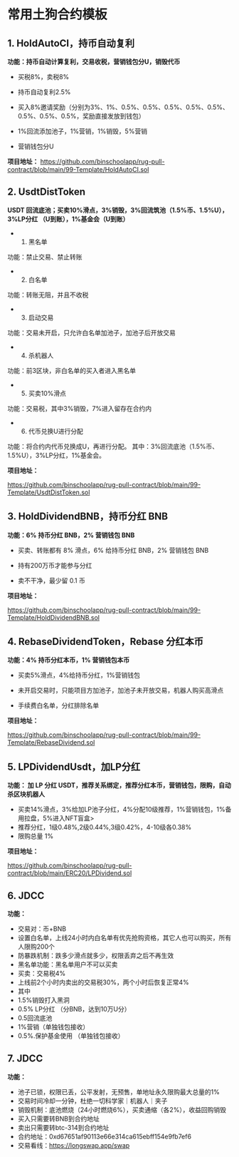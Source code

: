 
# 常用土狗合约模板

## 1. HoldAutoCI，持币自动复利

**功能：持币自动计算复利，交易收税，营销钱包分U，销毁代币**

- 买税8%，卖税8%

- 持币自动复利2.5%

- 买入8%邀请奖励（分别为3%、1%、0.5%、0.5%、0.5%、0.5%、0.5%、0.5%、0.5%、0.5%，奖励直接发放到钱包）

- 1%回流添加池子，1%营销，1%销毁，5%营销

- 营销钱包分U

**项目地址：**
https://github.com/binschoolapp/rug-pull-contract/blob/main/99-Template/HoldAutoCI.sol

## 2. UsdtDistToken

**USDT 回流底池；买卖10%滑点，3%销毁，3%回流筑池（1.5%币、1.5%U），3%LP分红 （U到账），1%基金会（U到账）**

- 1. 黑名单

功能：禁止交易、禁止转账

- 2. 白名单

功能：转账无阻，并且不收税

- 3. 启动交易

功能：交易未开启，只允许白名单加池子，加池子后开放交易

- 4. 杀机器人

功能：前3区块，非白名单的买入者进入黑名单

- 5. 买卖10%滑点

功能：交易税，其中3%销毁，7%进入留存在合约内

- 6. 代币兑换U进行分配

功能：将合约内代币兑换成U，再进行分配。
其中：3%回流底池（1.5%币、1.5%U），3%LP分红，1%基金会。

**项目地址：**

https://github.com/binschoolapp/rug-pull-contract/blob/main/99-Template/UsdtDistToken.sol

## 3. HoldDividendBNB，持币分红 BNB

**功能：6% 持币分红 BNB，2% 营销钱包 BNB**

- 买卖、转账都有 8% 滑点，6% 给持币分红 BNB，2% 营销钱包 BNB

- 持有200万币才能参与分红

- 卖不干净，最少留 0.1 币

**项目地址：**

https://github.com/binschoolapp/rug-pull-contract/blob/main/99-Template/HoldDividendBNB.sol

## 4. RebaseDividendToken，Rebase 分红本币

**功能：4% 持币分红本币，1% 营销钱包本币**

- 买卖5%滑点，4%给持币分红，1%营销钱包

- 未开启交易时，只能项目方加池子，加池子未开放交易，机器人购买高滑点

- 手续费白名单，分红排除名单

**项目地址：**

https://github.com/binschoolapp/rug-pull-contract/blob/main/99-Template/RebaseDividend.sol

## 5. LPDividendUsdt，加LP分红

**功能： 加 LP 分红 USDT，推荐关系绑定，推荐分红本币，营销钱包，限购，自动杀区块机器人**

- 买卖14%滑点，3%给加LP池子分红，4%分配10级推荐，1%营销钱包，1%备用拉盘，5%进入NFT盲盒>
- 推荐分红，1级0.48%,2级0.44%,3级0.42%，4-10级各0.38%
- 限购总量 1%<br>

**项目地址：**

https://github.com/binschoolapp/rug-pull-contract/blob/main/ERC20/LPDividend.sol

## 6. JDCC

**功能：**
- 交易对：币+BNB
- 设置白名单，上线24小时内白名单有优先抢购资格，其它人也可以购买，所有人限购200个
- 防暴跌机制：跌多少滑点就多少，权限丢弃之后不再生效
- 黑名单功能：黑名单用户不可以买卖
- 买卖：交易税4%
- 上线前2个小时内卖出的交易税30%，两个小时后恢复正常4%
- 其中
- 1.5%销毁打入黑洞 
- 0.5% LP分红 （分BNB，达到10万U分）
- 0.5回流底池
- 1%营销（单独钱包接收）
- 0.5%.保护基金使用 （单独钱包接收）

## 7. JDCC

**功能：**
- 池子已锁，权限已丢，公平发射，无预售，单地址永久限购最大总量的1%
- 交易时间冷却一分钟，杜绝一切科学家｜机器人｜夹子
- 销毁机制：底池燃烧（24小时燃烧6%），买卖通缩（各2%），收益回购销毁
- 买入只需要转BNB到合约地址
- 卖出只需要转btc-314到合约地址
- 合约地址：0xd67651af90113e66e314ca615ebff154e9fb7ef6
- 交易看线：https://longswap.app/swap


